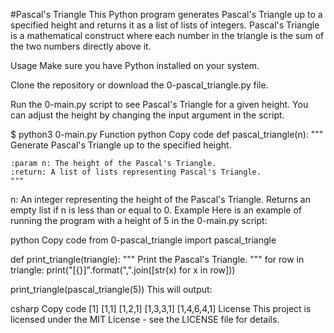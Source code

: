 #Pascal's Triangle
This Python program generates Pascal's Triangle up to a specified height and returns it as a list of lists of integers. Pascal's Triangle is a mathematical construct where each number in the triangle is the sum of the two numbers directly above it.

Usage
Make sure you have Python installed on your system.

Clone the repository or download the 0-pascal_triangle.py file.

Run the 0-main.py script to see Pascal's Triangle for a given height. You can adjust the height by changing the input argument in the script.

$ python3 0-main.py
Function
python
Copy code
def pascal_triangle(n):
    """
    Generate Pascal's Triangle up to the specified height.

    :param n: The height of the Pascal's Triangle.
    :return: A list of lists representing Pascal's Triangle.
    """
n: An integer representing the height of the Pascal's Triangle. Returns an empty list if n is less than or equal to 0.
Example
Here is an example of running the program with a height of 5 in the 0-main.py script:

python
Copy code
from 0-pascal_triangle import pascal_triangle

def print_triangle(triangle):
    """
    Print the Pascal's Triangle.
    """
    for row in triangle:
        print("[{}]".format(",".join([str(x) for x in row]))

print_triangle(pascal_triangle(5))
This will output:

csharp
Copy code
[1]
[1,1]
[1,2,1]
[1,3,3,1]
[1,4,6,4,1]
License
This project is licensed under the MIT License - see the LICENSE file for details.
